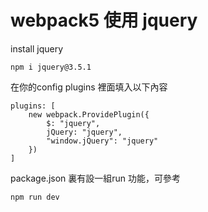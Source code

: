 # webpack5 使用 jquery


install jquery
```
npm i jquery@3.5.1
```
在你的config plugins 裡面填入以下內容
```
plugins: [
    new webpack.ProvidePlugin({
        $: "jquery",
        jQuery: "jquery",
        "window.jQuery": "jquery"
    })
]

```
package.json 裏有設一組run 功能，可參考
```
npm run dev
```